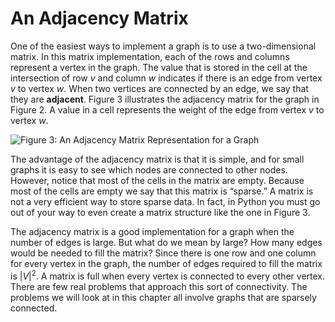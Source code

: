 An Adjacency Matrix
===================

One of the easiest ways to implement a graph is to use a two-dimensional
matrix. In this matrix implementation, each of the rows and columns
represent a vertex in the graph. The value that is stored in the cell at
the intersection of row $v$ and column $w$ indicates if there is an edge
from vertex $v$ to vertex $w$. When two vertices are connected by an
edge, we say that they are **adjacent**. Figure 3
illustrates the adjacency matrix for the graph in
Figure 2. A value in a cell represents the weight
of the edge from vertex $v$ to vertex $w$.

![Figure 3: An Adjacency Matrix Representation for a
Graph](Figures/adjMat.png)

The advantage of the adjacency matrix is that it is simple, and for
small graphs it is easy to see which nodes are connected to other nodes.
However, notice that most of the cells in the matrix are empty. Because
most of the cells are empty we say that this matrix is “sparse.” A
matrix is not a very efficient way to store sparse data. In fact, in
Python you must go out of your way to even create a matrix structure
like the one in Figure 3.

The adjacency matrix is a good implementation for a graph when the
number of edges is large. But what do we mean by large? How many edges
would be needed to fill the matrix? Since there is one row and one
column for every vertex in the graph, the number of edges required to
fill the matrix is $|V|^2$. A matrix is full when every vertex is
connected to every other vertex. There are few real problems that
approach this sort of connectivity. The problems we will look at in this
chapter all involve graphs that are sparsely connected.
